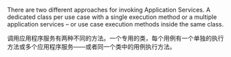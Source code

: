 There are two different approaches for invoking Application Services. A dedicated class per use case with a single execution method or a multiple application services – or use case execution methods inside the same class.

调用应用程序服务有两种不同的方法。一个专用的类，每个用例有一个单独的执行方法或多个应用程序服务——或者同一个类中的用例执行方法。

